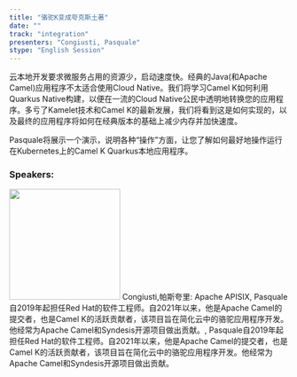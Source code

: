 ```yaml
---
title: "骆驼K变成夸克斯土著"
date: "" 
track: "integration"
presenters: "Congiusti, Pasquale"
stype: "English Session"
---
```

云本地开发要求微服务占用的资源少，启动速度快。经典的Java(和Apache Camel)应用程序不太适合使用Cloud Native。我们将学习Camel K如何利用Quarkus Native构建，以便在一流的Cloud Native公民中透明地转换您的应用程序。多亏了Kamelet技术和Camel K的最新发展，我们将看到这是如何实现的，以及最终的应用程序将如何在经典版本的基础上减少内存并加快速度。

Pasquale将展示一个演示，说明各种“操作”方面，让您了解如何最好地操作运行在Kubernetes上的Camel K Quarkus本地应用程序。
 ### Speakers: 
 <img src="images/speaker/1137.png" width="200" />
 Congiusti,帕斯夸里: Apache APISIX, Pasquale自2019年起担任Red Hat的软件工程师。自2021年以来，他是Apache Camel的提交者，也是Camel K的活跃贡献者，该项目旨在简化云中的骆驼应用程序开发。他经常为Apache Camel和Syndesis开源项目做出贡献。, Pasquale自2019年起担任Red Hat的软件工程师。自2021年以来，他是Apache Camel的提交者，也是Camel K的活跃贡献者，该项目旨在简化云中的骆驼应用程序开发。他经常为Apache Camel和Syndesis开源项目做出贡献。
 